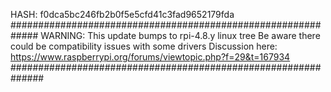 HASH: f0dca5bc246fb2b0f5e5cfd41c3fad9652179fda
#############################################################
WARNING: This update bumps to rpi-4.8.y linux tree
Be aware there could be compatibility issues with some drivers
Discussion here:
https://www.raspberrypi.org/forums/viewtopic.php?f=29&t=167934
##############################################################
